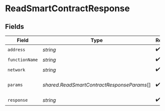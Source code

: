 # ReadSmartContractResponse


## Fields

| Field                                                                                         | Type                                                                                          | Required                                                                                      | Description                                                                                   | Example                                                                                       |
| --------------------------------------------------------------------------------------------- | --------------------------------------------------------------------------------------------- | --------------------------------------------------------------------------------------------- | --------------------------------------------------------------------------------------------- | --------------------------------------------------------------------------------------------- |
| `address`                                                                                     | *string*                                                                                      | :heavy_check_mark:                                                                            | N/A                                                                                           |                                                                                               |
| `functionName`                                                                                | *string*                                                                                      | :heavy_check_mark:                                                                            | N/A                                                                                           |                                                                                               |
| `network`                                                                                     | *string*                                                                                      | :heavy_check_mark:                                                                            | N/A                                                                                           |                                                                                               |
| `params`                                                                                      | *shared.ReadSmartContractResponseParams*[]                                                    | :heavy_check_mark:                                                                            | Smart contract parameters.                                                                    | ["TestToken","TEST","1000000000000000000000000","0x298e760768c8481780397eE28A127eAd584df4ee"] |
| `response`                                                                                    | *string*                                                                                      | :heavy_check_mark:                                                                            | N/A                                                                                           |                                                                                               |